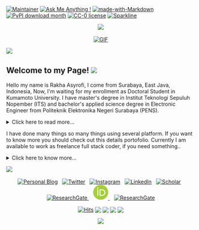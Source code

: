 [![Maintainer](https://img.shields.io/badge/maintainer-asyrofist-blue)](https://tei.ai/XMNpb)
[![Ask Me Anything !](https://img.shields.io/badge/Ask%20me-anything-1abc9c.svg)](https://tei.ai/XMNpb)
[![made-with-Markdown](https://img.shields.io/badge/Made%20with-Markdown-1f425f.svg)](https://tei.ai/XMNpb)
[![PyPI download month](https://img.shields.io/pypi/dm/ansicolortags.svg)](https://tei.ai/RuZN8r)
[![CC-0 license](https://img.shields.io/badge/License-CC--0-blue.svg)](https://tei.ai/XMNpb)
[![Sparkline](https://stars.medv.io/Naereen/badges.svg)](https://tei.ai/XMNpb)

<p align="center">
  <img src="https://github.com/thompsonemerson/thompsonemerson/raw/master/cover-thompson.png" height="200"/>
</p>

<p align="center">
  <a href="https://github.com/DenverCoder1/readme-typing-svg"><img alt="GIF" src="https://readme-typing-svg.herokuapp.com/?lines=Research+Data+and+Research+Student!&color=99b3ff&size=22&duration=8000"/></a>
</p>  
<a href="https://www.youtube.com/watch?v=dQw4w9WgXcQ"><img src="https://user-images.githubusercontent.com/73097560/115834477-dbab4500-a447-11eb-908a-139a6edaec5c.gif"></a>

## Welcome to my Page! <img src="https://raw.githubusercontent.com/MartinHeinz/MartinHeinz/master/wave.gif" width="30px">

Hello my name is Rakha Asyrofi, I come from Surabaya, East Java, Indonesia, Now, I'm waiting for my enrollment as Doctoral Student in Kumamoto University. I have master's degree in Institut Teknologi Sepuluh Nopember (ITS) and bachelor's applied science degree in Electronic Engineer from Politeknik Elektronika Negeri Surabaya (PENS). 

<details><summary>Click here to read more...</summary>
  
#### You need to know what i'am :relaxed:
  
- Currently I've graduate as a Master's Student Degree at <a href="https://scholar.google.com/citations?user=WN9T5UUAAAAJ&hl=id&oi=ao" target="_blank">Informatics ITS</a> and Bachelor Applied Science at <a href="https://digilib.pens.ac.id/detail.php?id=7195" target="_blank">Electronics PENS</a> :thumbsup:

- My Research talk about <a href="https://ponselharian.com/tMcaI" target="_blank">Brain Segmentation</a>, 
  <a href="https://ponselharian.com/8iI4mK5EW8E" target="_blank">Face Detection</a>,
  <a href="https://ponselharian.com/Jy2ncVRx" target="_blank">Traceability Requirements</a>,
  <a href="https://ponselharian.com/9Eq9zlrI" target="_blank">Extraction Requirements</a>,
  <a href="https://ponselharian.com/ixHAY5Z" target="_blank">Supply Management System </a>,
  <a href="https://ponselharian.com/l5XKnt" target="_blank">Interdependency Requirement Extraction </a>,
  <a href="https://ponselharian.com/SZLplMyfPt" target="_blank">Bluetooth Low Energy </a>, and many more.
- I'm electronic and data research enthusiast.
- I was working as Technical Sales Engineer and Health Safety Officer at <a href="https://www.ptkeivan.co.id/">PT. Keivan Bros</a> who sales everything at many places, such as
  <a href="https://ponselharian.com/aKrBA6L5Igy" target="_blank">PJB UBJOM Rembang</a>,
  <a href="https://ponselharian.com/uhcFlFt49Lq" target="_blank">PJB UP Gresik</a>,
  <a href="https://ponselharian.com/GNzj" target="_blank">PJB UBJOM Pacitan</a>,
  <a href="https://ponselharian.com/HRojTw" target="_blank">PJB UBJOM Tanjung Awar-Awar</a>,
  <a href="https://ponselharian.com/zqNGKqJDnwZQ" target="_blank">Petrokimia Gresik</a>, and many more
- I was working as Backend Engineer and Quality Assurance at <a href="https://ponselharian.com/2zvD">PT. GDC Multi Sarana</a>, who develop many things. such as 
  <a href="https://ponselharian.com/5NbT" target="_blank">Web ArtaKu Internal</a>,
  <a href="https://ponselharian.com/OBHcPTz6e" target="_blank">Web GDC Landing</a>,
  <a href="https://ponselharian.com/gnCx82tSeeeu" target="_blank">Gateway ArtaKu Mobile</a>,
  <a href="https://ponselharian.com/cGcOpriRXI" target="_blank">Gateway ArtaKu Web</a>,
  <a href="https://ponselharian.com/aX4ILe" target="_blank">Gateway GDC APU PPT</a>, 
  <a href="https://ponselharian.com/aX4ILe" target="_blank">Artaku Mobile App</a>, and many more
- Now I work as Fulltack Engineer at  <a href="https://triv.co.id/en">PT. Tiga Inti Utama</a>, who develop using <a href="https://ponselharian.com/l7eR" target="_blank">Ruby on Rails as Automate Testing</a>
- I write content on <a href="https://ponselharian.com/mznqlzX">Medium</a> and <a href="https://ponselharian.com/9bnyrdHxTm">Revue</a>

### What i've  learned:point_down:!

<p> 
  <a href="https://ponselharian.com/HnlBQR" target="_blank">
    <img src="https://img.shields.io/badge/php-%23777BB4.svg?&style=for-the-badge&logo=php&logoColor=white"/>
  </a>
  <a href="https://ponselharian.com/HnlBQR" target="_blank">
    <img src="https://img.shields.io/badge/flask%20-%23000.svg?&style=for-the-badge&logo=flask&logoColor=white"/>
  </a>
  <a href="https://ponselharian.com/HnlBQR" target="_blank">
    <img src="https://img.shields.io/badge/python%20-%2314354C.svg?&style=for-the-badge&logo=python&logoColor=white"/>
  </a>
  <a href="https://ponselharian.com/HnlBQR" target="_blank">
    <img src="https://img.shields.io/badge/mysql-%2300f.svg?&style=for-the-badge&logo=mysql&logoColor=white"/>
  </a>  
  <a href="https://ponselharian.com/HnlBQR" target="_blank">
    <img src="https://img.shields.io/badge/Jupyter%20-%23F37626.svg?&style=for-the-badge&logo=Jupyter&logoColor=white" />
  </a>
  <a href="https://ponselharian.com/HnlBQR" target="_blank">
    <img src="https://img.shields.io/badge/SQLite-07405E?style=for-the-badge&logo=sqlite&logoColor=white" />
  </a>
  <a href="https://ponselharian.com/HnlBQR" target="_blank">
    <img src="https://img.shields.io/badge/Heroku-430098?style=for-the-badge&logo=heroku&logoColor=white" />
  </a>
  <a href="https://ponselharian.com/HnlBQR" target="_blank">
    <img src="https://img.shields.io/badge/Bootstrap-563D7C?style=for-the-badge&logo=bootstrap&logoColor=white" />
  </a>
  <a href="https://ponselharian.com/HnlBQR" target="_blank">
    <img src="https://img.shields.io/badge/Markdown-000000?style=for-the-badge&logo=markdown&logoColor=white" />
  </a>
  <a href="https://ponselharian.com/HnlBQR" target="_blank">
    <img src="https://img.shields.io/badge/Rust-000000?style=for-the-badge&logo=rust&logoColor=white" />
  </a>
  <a href="https://ponselharian.com/HnlBQR" target="_blank">
    <img src="https://img.shields.io/badge/C%2B%2B-00599C?style=for-the-badge&logo=c%2B%2B&logoColor=white" />
  </a>  
  <a href="https://ponselharian.com/HnlBQR" target="_blank">    
    <img src="https://img.shields.io/badge/Node.js-43853D?style=for-the-badge&logo=node.js&logoColor=white" />
  </a>
  <a href="https://ponselharian.com/HnlBQR" target="_blank">    
    <img src="https://img.shields.io/badge/HTML5-E34F26?style=for-the-badge&logo=html5&logoColor=white" />
  </a>
  <a href="https://ponselharian.com/HnlBQR" target="_blank">     
    <img src="https://img.shields.io/badge/Netlify-00C7B7?style=for-the-badge&logo=netlify&logoColor=white" />
  </a>
  <a href="https://ponselharian.com/HnlBQR" target="_blank">   
    <img src="https://img.shields.io/badge/Microsoft_Office-D83B01?style=for-the-badge&logo=microsoft-office&logoColor=white" />
  </a> 
  
### My Technical Posters
<p>
  <a href="https://ponselharian.com/73an" target="_blank">
  <img align="center" src="https://github.com/asyrofist/asyrofist/blob/main/https___cdn.evbuc.com_images_103652584_301149195635_1_original.jpeg" width='200' height='300' alt="asyrofi_trakteer" /></a>
  
  <a href="https://ponselharian.com/jmDMz34JwWh" target="_blank">
  <img align="center" src="https://github.com/asyrofist/asyrofist/blob/main/5b14a022-80cc-47b7-90ea-29e9e3cc5b6a.jpeg" width='200' height='200' alt="asyrofi_trakteer" /></a>

  <a href="https://ponselharian.com/1IVkN0uhz" target="_blank">
  <img align="center" src="https://github.com/asyrofist/asyrofist/blob/main/aab83e21-94f5-406f-8f3d-c69d8ad0ee3e.jpeg" width='200' height='200' alt="asyrofi_trakteer" /></a>

  <a href="https://ponselharian.com/Izczz" target="_blank">
  <img align="center" src="https://github.com/asyrofist/asyrofist/blob/main/photo6251391660755889061.jpg" width='200' height='200' alt="asyrofi_trakteer" /></a>
</p>  
  
</details>

I have done many things so many things using several platform. If you want to know more you should check out this details portofolio. Currently I am available to work as freelance full stack coder, if you need something..

<details><summary>Click here to know more...</summary>

#### You need to know what i've done :relaxed:
[![wakatime](https://wakatime.com/badge/user/f8e39645-6002-4421-baa0-3a713429f510.svg?style=social)](https://wakatime.com/@f8e39645-6002-4421-baa0-3a713429f510)
[<img alt="GitHub User's stars" src="https://img.shields.io/github/stars/asyrofist?affiliations=OWNER%2CCOLLABORATOR%2CORGANIZATION_MEMBER&label=Total%20user%20stars%20in%20all%20repo&logoColor=red&style=social">](https://github.com/asyrofist?tab=repositories&q=&type=&language=&sort=stargazers)
[<img alt="GitHub followers" src="https://img.shields.io/github/followers/asyrofist?&logoColor=red&style=social">](https://github.com/asyrofist?tab=followers)
[<img alt="GitHub forks" src="https://img.shields.io/github/forks/Aleksey-Voko/TranslatorSelenium?logoColor=red&style=social">](https://github.com/asyrofist/TranslatorSelenium/network/members)
  
  
![](http://github-profile-summary-cards.vercel.app/api/cards/profile-details?username=asyrofist&theme=tokyonight)
![](http://github-profile-summary-cards.vercel.app/api/cards/repos-per-language?username=asyrofist&theme=tokyonight)
![](http://github-profile-summary-cards.vercel.app/api/cards/most-commit-language?username=asyrofist&theme=tokyonight)
![](http://github-profile-summary-cards.vercel.app/api/cards/stats?username=asyrofist&theme=tokyonight)
![](http://github-profile-summary-cards.vercel.app/api/cards/productive-time?username=asyrofist&theme=tokyonight&utcOffset=8)

### :trophy: Git profile Trophies
<a href="https://github.com/ryo-ma/github-profile-trophy" title="Go to Source">
   <img align="center" width=100% src="https://github-profile-trophy.vercel.app/?username=asyrofist&theme=radical&margin-h=15&margin-w=5&no-bg=true" alt="TROPHY" /> </a>
  
### Developer Quotes:
[![Readme Quotes](https://quotes-github-readme.vercel.app/api?type=horizontal)](https://github.com/piyushsuthar/github-readme-quotes)

## Twitter Update:
[![Twitter Card](https://github-readme-twitter.gazf.vercel.app/api?id=asyrfist&layout=wide&show_reply=on&show_retweet=on)](https://twitter.com/asyrfist) 

</details>

<a href="https://www.youtube.com/watch?v=dQw4w9WgXcQ"><img src="https://user-images.githubusercontent.com/73097560/115834477-dbab4500-a447-11eb-908a-139a6edaec5c.gif"></a>

<p align='center'>
<a href="https://ponselharian.com/nGjC81"><img src="https://raw.githubusercontent.com/rogergranada/rogergranada/master/homepage.svg" width="40px" alt="Personal Blog"/></a>&nbsp;&nbsp;
<a href="https://ponselharian.com/vyye"><img src="https://raw.githubusercontent.com/rogergranada/rogergranada/master/twitter.svg" width="40px" alt="Twitter"/></a>&nbsp;&nbsp;
<a href="https://ponselharian.com/YLe"><img src="https://raw.githubusercontent.com/rogergranada/rogergranada/master/instagram.svg" width="40px" alt="Instagram"/></a>&nbsp;&nbsp;
<a href="https://ponselharian.com/5Bljekt0"><img src="https://raw.githubusercontent.com/rogergranada/rogergranada/master/in.svg" width="40px" alt="LinkedIn"/></a>&nbsp;&nbsp;
<a href="https://ponselharian.com/JO8ZMfIe"><img src="https://raw.githubusercontent.com/rogergranada/rogergranada/master/scholar.svg" width="40px" alt="Scholar"/></a>&nbsp;&nbsp;
<a href="https://ponselharian.com/LBhCY"><img src="https://raw.githubusercontent.com/rogergranada/rogergranada/master/researchgate.svg" width="40px" alt="ResearchGate"/>
</a>&nbsp;&nbsp;
<a href="https://ponselharian.com/7DfN54u6qbd"><img src="https://github.com/asyrofist/asyrofist/blob/main/64px-ORCID_iD.svg.png" width="40px" alt="ResearchGate"/>
</a>&nbsp;&nbsp;
<a href="https://ponselharian.com/ZGHNUIG"><img src="https://upload.wikimedia.org/wikipedia/commons/thumb/1/16/Youtube_circle.svg/800px-Youtube_circle.svg.png" width="40px" alt="ResearchGate"/></a>
</p>

<p align='center'>
<a href="https://ponselharian.com/2SA" target="_blank" style="display: inline-block;">
  <img align= "center" src="https://hits.seeyoufarm.com/api/count/incr/badge.svg?url=https://github.com/rogergranada/rogergranada/" alt="Hits" />
 </a>
 <a href="https://ponselharian.com/2SA" target="_blank" style="display: inline-block;">
  <img align="center" src="https://gpvc.arturio.dev/asyrofist"/>  
 </a>
<a href="https://ponselharian.com/2SA" target="_blank" style="display: inline-block;">
  <img src="https://img.shields.io/badge/Donate-PayPal-blue.svg?style=flat-square" align="center"/>
</a>
<a href="https://trakteer.id/rakha-asyrofi-rzvko/tip" target="_blank" style="display: inline-block;">
  <img src="https://img.shields.io/badge/Donate-trakteer-blue.svg?style=flat-square" align="center"/>
</a>
<a href="https://www.buymeacoffee.com/asyrofist" target="_blank" style="display: inline-block;">
  <img src="https://img.shields.io/badge/Donate-buymecoffee-blue.svg?style=flat-square" align="center"/>
</a>


</p>

<div align="center">
  <a href="https://open.spotify.com/show/0HcYR1xKmCnyFDvvpFrNTN">
    <img src="https://readme-spotify-tingz.vercel.app/api/now-playing">
  </a>
</div>
